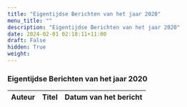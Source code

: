 ```yaml
---
title: "Eigentijdse Berichten van het jaar 2020"
menu_title: ""
description: "Eigentijdse Berichten van het jaar 2020"
date: 2024-02-01 02:18:11+11:00
draft: False
hidden: True
weight: 
---
```

### Eigentijdse Berichten van het jaar 2020

**Auteur** | **Titel** | **Datum van het bericht**
---|---|---
